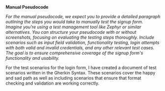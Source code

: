**Manual Pseudocode**

*For the manual pseudocode, we expect you to provide a detailed paragraph outlining the steps you would take to manually test the signup form. Imagine you're using a test management tool like Zephyr or similar alternatives. You can structure your pseudocode with or without screenshots, focusing on evaluating the testing steps thoroughly. Include scenarios such as input field validation, functionality testing, login attempts with both valid and invalid credentials, and any other relevant test cases. The goal is to ensure comprehensive coverage of the signup form's functionality and usability.*

For the test scenarios for the login form, I have created a document of test scenarios written in the Gherkin Syntax. These scenarios cover the happy and sad path as well as including scenarios that ensure that format checking and validation are working correctly.
